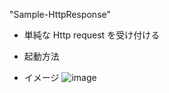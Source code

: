 "Sample-HttpResponse"  

- 単純な Http request を受け付ける  

- 起動方法

- イメージ
![image](https://user-images.githubusercontent.com/64537018/100498348-f03f2600-31a4-11eb-93e4-b758cd1e4aab.png)
